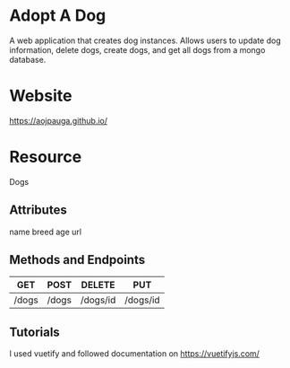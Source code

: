 # Adopt A Dog
A web application that creates dog instances.  Allows users to update dog information, delete dogs, create dogs, and get all dogs from a mongo database.

# Website
https://aojpauga.github.io/

# Resource
Dogs

## Attributes
name
breed
age
url

## Methods and Endpoints
| GET  | POST | DELETE | PUT |
| ----- | ----- | ----  | ---- |
| /dogs  | /dogs  |  /dogs/id |  /dogs/id |


## Tutorials
I used vuetify and followed documentation on https://vuetifyjs.com/